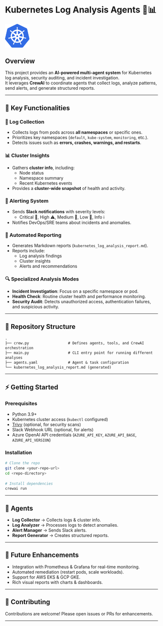 # Kubernetes Log Analysis Agents 🤖📊
<img src="https://raw.githubusercontent.com/kubernetes/kubernetes/master/logo/logo.png" alt="Kubernetes Logo" width="80"/>


## Overview
This project provides an **AI-powered multi-agent system** for Kubernetes log analysis, security auditing, and incident investigation.  
It leverages **CrewAI** to coordinate agents that collect logs, analyze patterns, send alerts, and generate structured reports.

---

## 🔑 Key Functionalities

### 📝 Log Collection
- Collects logs from pods across **all namespaces** or specific ones.
- Prioritizes key namespaces (`default`, `kube-system`, `monitoring`, etc.).
- Detects issues such as **errors, crashes, warnings, and restarts**.

### 📊 Cluster Insights
- Gathers **cluster info**, including:
  - Node status
  - Namespace summary
  - Recent Kubernetes events
- Provides a **cluster-wide snapshot** of health and activity.

### 🚨 Alerting System
- Sends **Slack notifications** with severity levels:
  - Critical 🚨, High ⚠️, Medium 🔶, Low 🔵, Info ℹ️
- Notifies DevOps/SRE teams about incidents and anomalies.

### 📄 Automated Reporting
- Generates Markdown reports (`kubernetes_log_analysis_report.md`).
- Reports include:
  - Log analysis findings
  - Cluster insights
  - Alerts and recommendations

### 🔍 Specialized Analysis Modes
- **Incident Investigation**: Focus on a specific namespace or pod.
- **Health Check**: Routine cluster health and performance monitoring.
- **Security Audit**: Detects unauthorized access, authentication failures, and suspicious activity.

---

## 📂 Repository Structure
```
.
├── crew.py                  # Defines agents, tools, and CrewAI orchestration
├── main.py                  # CLI entry point for running different analyses
├── agents.yaml              # Agent & task configuration
└── kubernetes_log_analysis_report.md (generated)
```

---

## ⚡ Getting Started

### Prerequisites
- Python 3.9+
- Kubernetes cluster access (`kubectl` configured)
- [Trivy](https://aquasecurity.github.io/trivy/) (optional, for security scans)
- Slack Webhook URL (optional, for alerts)
- Azure OpenAI API credentials (`AZURE_API_KEY`, `AZURE_API_BASE`, `AZURE_API_VERSION`)

### Installation
```bash
# Clone the repo
git clone <your-repo-url>
cd <repo-directory>

# Install dependencies
crewai run
```

---

## 🧠 Agents

- **Log Collector** → Collects logs & cluster info.  
- **Log Analyzer** → Processes logs to detect anomalies.  
- **Alert Manager** → Sends Slack alerts.  
- **Report Generator** → Creates structured reports.  

---

## 📌 Future Enhancements
- Integration with Prometheus & Grafana for real-time monitoring.  
- Automated remediation (restart pods, scale workloads).  
- Support for AWS EKS & GCP GKE.  
- Rich visual reports with charts & dashboards.  

---

## 🤝 Contributing
Contributions are welcome! Please open issues or PRs for enhancements.

---

